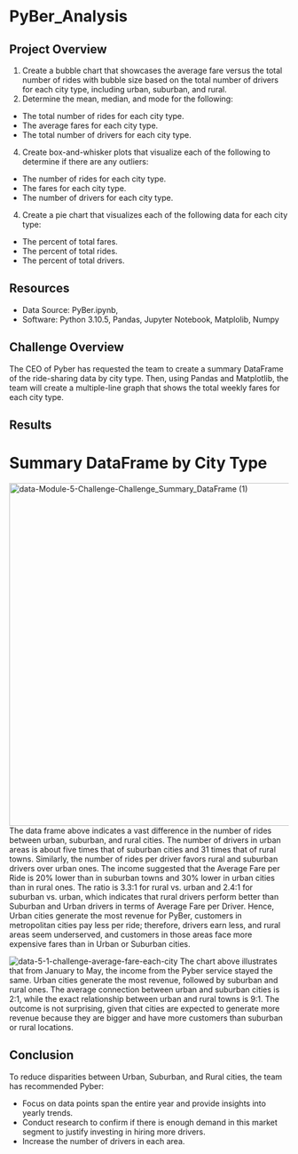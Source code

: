# PyBer_Analysis

## Project Overview

1. Create a bubble chart that showcases the average fare versus the total number of rides with bubble size based on the total number of drivers for each city type, including urban, suburban, and rural.
2. Determine the mean, median, and mode for the following:
  - The total number of rides for each city type. 
  - The average fares for each city type. 
  - The total number of drivers for each city type.
4. Create box-and-whisker plots that visualize each of the following to determine if there are any outliers: 
  - The number of rides for each city type. 
  - The fares for each city type. 
  - The number of drivers for each city type.
 4. Create a pie chart that visualizes each of the following data for each city type:
  - The percent of total fares. 
  - The percent of total rides.
  - The percent of total drivers.


## Resources
  - Data Source: PyBer.ipynb, 
  - Software: Python 3.10.5, Pandas, Jupyter Notebook, Matplolib, Numpy


## Challenge Overview

The CEO of Pyber has requested the team to create a summary DataFrame of the ride-sharing data by city type. Then, using Pandas and Matplotlib, the team will create a multiple-line graph that shows the total weekly fares for each city type.

## Results

# Summary DataFrame by City Type
<img width="617" alt="data-Module-5-Challenge-Challenge_Summary_DataFrame (1)" src="https://user-images.githubusercontent.com/105765150/177683769-b12f96e8-309d-4a2f-916e-ff649f268892.png">
The data frame above indicates a vast difference in the number of rides between urban, suburban, and rural cities. The number of drivers in urban areas is about five times that of suburban cities and 31 times that of rural towns. Similarly, the number of rides per driver favors rural and suburban drivers over urban ones. The income suggested that the Average Fare per Ride is 20% lower than in suburban towns and 30% lower in urban cities than in rural ones. The ratio is 3.3:1 for rural vs. urban and 2.4:1 for suburban vs. urban, which indicates that rural drivers perform better than Suburban and Urban drivers in terms of Average Fare per Driver. Hence, Urban cities generate the most revenue for PyBer, customers in metropolitan cities pay less per ride; therefore, drivers earn less, and rural areas seem underserved, and customers in those areas face more expensive fares than in Urban or Suburban cities.

![data-5-1-challenge-average-fare-each-city](https://user-images.githubusercontent.com/105765150/177684082-db3c8f0f-600d-469d-bc6a-4a772995b456.png)
The chart above illustrates that from January to May, the income from the Pyber service stayed the same. Urban cities generate the most revenue, followed by suburban and rural ones. The average connection between urban and suburban cities is 2:1, while the exact relationship between urban and rural towns is 9:1. The outcome is not surprising, given that cities are expected to generate more revenue because they are bigger and have more customers than suburban or rural locations.

## Conclusion
To reduce  disparities between Urban, Suburban, and Rural cities, the team has recommended Pyber:
  -  Focus on data points  span the entire year and provide insights into yearly trends.
  -  Conduct research to confirm if there is enough demand in this market segment to justify investing in hiring more drivers.
  -  Increase the number of drivers in each area.
